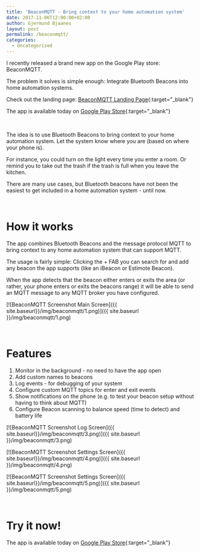 ```yaml
---
title: 'BeaconMQTT - Bring context to your home automation system'
date: 2017-11-06T12:00:00+02:00
author: Gjermund Bjaanes
layout: post
permalink: /beaconmqtt/
categories:
  - Uncategorized
---
```


I recently released a brand new app on the Google Play store: BeaconMQTT.

The problem it solves is simple enough: Integrate Bluetooth Beacons into home automation systems.

<!--more-->

Check out the landing page: [BeaconMQTT Landing Page](http://beaconmqtt.gjermundbjaanes.com/){:target="_blank"}

The app is available today on [Google Play Store](https://play.google.com/store/apps/details?id=com.gjermundbjaanes.beaconmqtt){:target="_blank"}

&nbsp;

The idea is to use Bluetooth Beacons to bring context to your home automation system. Let the system know where you are (based on where your phone is).

For instance, you could turn on the light every time you enter a room. Or remind you to take out the trash if the trash is full when you leave the kitchen.

There are many use cases, but Bluetooth beacons have not been the easiest to get included in a home automation system - until now.

&nbsp;

# How it works

The app combines Bluetooth Beacons and the message protocol MQTT to bring context to any home automation system that can support MQTT.

The usage is fairly simple:
Clicking the + FAB you can search for and add any beacon the app supports (like an iBeacon or Estimote Beacon).

When the app detects that the beacon either enters or exits the area (or rather, your phone enters or exits the beacons range) it will be able to send an MQTT message to any MQTT broker you have configured.

[![BeaconMQTT Screenshot Main Screen]({{ site.baseurl}}/img/beaconmqtt/1.png)]({{ site.baseurl }}/img/beaconmqtt/1.png)

&nbsp;

# Features

1. Monitor in the background - no need to have the app open
2. Add custom names to beacons
3. Log events - for debugging of your system
4. Configure custom MQTT topics for enter and exit events
5. Show notifications on the phone (e.g. to test your beacon setup without having to think about MQTT)
6. Configure Beacon scanning to balance speed (time to detect) and battery life

[![BeaconMQTT Screenshot Log Screen]({{ site.baseurl}}/img/beaconmqtt/3.png)]({{ site.baseurl }}/img/beaconmqtt/3.png)

[![BeaconMQTT Screenshot Settings Screen]({{ site.baseurl}}/img/beaconmqtt/4.png)]({{ site.baseurl }}/img/beaconmqtt/4.png)

[![BeaconMQTT Screenshot Settings Screen]({{ site.baseurl}}/img/beaconmqtt/5.png)]({{ site.baseurl }}/img/beaconmqtt/5.png)

&nbsp;

# Try it now!

The app is available today on [Google Play Store](https://play.google.com/store/apps/details?id=com.gjermundbjaanes.beaconmqtt){:target="_blank"}